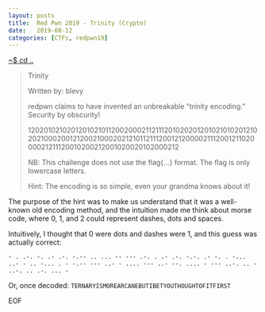 ```yaml
---
layout: posts
title:  Red Pwn 2019 - Trinity (Crypto)
date:   2019-08-12
categories: [CTFs, redpwn19]
---
```


[~$ cd ..](/ctfs/redpwn19/2019/08/12/index.html)

>Trinity
>
>Written by: blevy
>
>redpwn claims to have invented an unbreakable "trinity encoding." Security by obscurity!
>
>1202010210201201021011200200021121112010202012010210102012102021000200121200210002021210112111200121200002111200121102000021211120010200212001020020102000212
>
>NB: This challenge does not use the flag{...} format. The flag is only lowercase letters.
>
> Hint: The encoding is so simple, even your grandma knows about it!

The purpose of the hint was to make us understand that it was a well-known old encoding method, and the intuition made me think about morse code, where 0, 1, and 2 could represent dashes, dots and spaces.

Intuitively, I thought that 0 were dots and dashes were 1, and this guess was actually correct:

`- . .-. -. .- .-. -.-- .. ... -- --- .-. . .- .-. -.-. .- -. . -... ..- - .. -... . - -.-- --- ..- - .... --- ..- --. .... - --- ..-. .. - ..-. .. .-. ... - `

Or, once decoded:
`TERNARYISMOREARCANEBUTIBETYOUTHOUGHTOFITFIRST`

EOF
